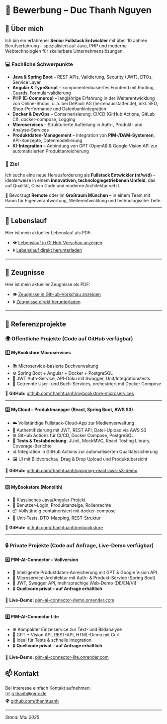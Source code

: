 # 📄 Bewerbung – Duc Thanh Nguyen

## 👤 Über mich

Ich bin ein erfahrener **Senior Fullstack Entwickler** mit über 10 Jahren Berufserfahrung – spezialisiert auf Java, PHP und moderne Webtechnologien für skalierbare Unternehmenslösungen.

### 💻 Fachliche Schwerpunkte

- **Java & Spring Boot** – REST APIs, Validierung, Security (JWT), DTOs, Service Layer
- **Angular & TypeScript** – komponentenbasiertes Frontend mit Routing, Guards, Formularvalidierung
- **PHP (E-Commerce)** – langjährige Erfahrung in der Weiterentwicklung von Online-Shops, u. a. bei DePauli AG (herrenausstatter.de), inkl. SEO, Shop-Performance und Datenbankintegration
- **Docker & DevOps** – Containerisierung, CI/CD (GitHub Actions, GitLab CI), docker-compose, Logging
- **Microservices** – Strukturierte Aufteilung in Auth-, Produkt- und Analyse-Services
- **Produktdaten-Management** – Integration von **PIM-/DAM-Systemen**, API-Konzepte, Datenmodellierung
- **KI-Integration** – Anbindung von GPT (OpenAI) & Google Vision API zur automatisierten Produktanreicherung

### 🎯 Ziel

Ich suche eine neue Herausforderung als **Fullstack Entwickler (m/w/d)** – idealerweise in einem **innovativen, technologiegetriebenen Umfeld**, das auf Qualität, Clean Code und moderne Architektur setzt.

🔎 Bevorzugt **Remote** oder im **Großraum München** – in einem Team mit Raum für Eigenverantwortung, Weiterentwicklung und technologische Tiefe.

---

## 💼 Lebenslauf

Hier ist mein aktueller Lebenslauf als PDF:

- 👁️ [Lebenslauf in GitHub-Vorschau anzeigen](./Lebenslauf.pdf)
- ⬇️ [Lebenslauf direkt herunterladen](./Lebenslauf.pdf)

---

## 💼 Zeugnisse

Hier ist mein aktueller Zeugnisse als PDF:

- 👁️ [Zeugnisse in GitHub-Vorschau anzeigen](./Zeugnisse.pdf)
- ⬇️ [Zeugnisse direkt herunterladen](./Zeugnisse.pdf)

---

## 🚀 Referenzprojekte

### 🌍 Öffentliche Projekte (Code auf GitHub verfügbar)

#### 1️⃣ MyBookstore Microservices

- 📚 Microservice-basierte Buchverwaltung  
- ⚙️ Spring Boot + Angular + Docker + PostgreSQL  
- 🔐 JWT Auth-Service, API-Doku mit Swagger, Unit/Integrationstests  
- 🧪 Getrennte User- und Buch-Services, orchestriert mit Docker Compose  

🔗 **GitHub:** [github.com/thanhtuanh/mybookstore-microservices](https://github.com/thanhtuanh/mybookstore-microservices)

---

#### 2️⃣ MyCloud – Produktmanager (React, Spring Boot, AWS S3)

- ☁️ Vollständige Fullstack-Cloud-App zur Medienverwaltung  
- 🔐 Authentifizierung mit JWT, REST API, Datei-Upload via AWS S3  
- ⚙️ GitHub Actions für CI/CD, Docker Compose, PostgreSQL  
- 🧪 **Tests & Testabdeckung**: JUnit, MockMVC, React Testing Library, Coverage-Berichte  
- 📊 Integration in GitHub Actions zur automatisierten Qualitätssicherung  
- 🖼️ UI mit Bildvorschau, Drag & Drop Upload und Produktübersicht  

🔗 **GitHub:** [github.com/thanhtuanh/spspring-react-aws-s3-demo](https://github.com/thanhtuanh/spspring-react-aws-s3-demo)

----

#### 3️⃣ MyBookstore (Monolith)

- 🧱 Klassisches Java/Angular-Projekt  
- 🔐 Benutzer-Login, Produktanzeige, Rollenrechte  
- 📦 Vollständig containerisiert mit docker-compose  
- 🧪 Unit-Tests, DTO-Mapping, REST-Struktur  

🔗 **GitHub:** [github.com/thanhtuanh/mybookstore](https://github.com/thanhtuanh/mybookstore)

---

### 🔒 Private Projekte (Code auf Anfrage, Live-Demo verfügbar)

#### 4️⃣ PIM-AI-Connector – Vollversion

- 🧠 Intelligente Produktdaten-Anreicherung mit GPT & Google Vision API  
- 🧩 Microservice-Architektur mit Auth- & Produkt-Service (Spring Boot)  
- 🔐 JWT, Swagger API, mehrsprachige Web-Demo (DE/EN/VI)  
- 🔒 **Quellcode privat – auf Anfrage erhältlich**  

🔗 **Live-Demo:** [pim-ai-connector-demo.onrender.com](https://pim-ai-connector-demo.onrender.com)

---

#### 5️⃣ PIM-AI-Connector Lite

- ⚙️ Kompakter Einzelservice zur Text- und Bildanalyse  
- 🔐 GPT + Vision API, REST-API, HTML-Demo mit Curl  
- 🧪 Ideal für Tests & schnelle Integration  
- 🔒 **Quellcode privat – auf Anfrage erhältlich**  

🔗 **Live-Demo:** [pim-ai-connector-lite.onrender.com](https://pim-ai-connector-lite.onrender.com)

## 📫 Kontakt

Bei Interesse einfach Kontakt aufnehmen:  
✉️ n.thanh@gmx.de  
🌍 [github.com/thanhtuanh](https://github.com/thanhtuanh)

---

*Stand: Mai 2025*
